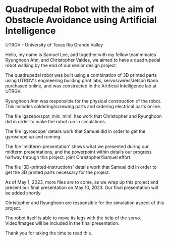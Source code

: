 # Quadrupedal Robot with the aim of Obstacle Avoidance using Artificial Intelligence
UTRGV - University of Texas Rio Grande Valley

Hello, my name is Samuel Lee, and together with my fellow teammmates Ryunghoon Ahn, and Christopher Valdes, we aimed to have a quadrupedal robot walking by the end of our senior design project.

The quadrupedal robot was built using a combination of 3D printed parts using UTRGV's engineering building print labs, servos/wires/Jetson Nano purchased online, and was constructed in the Artificial Intelligence lab at UTRGV.

Ryunghoon Ahn was responsible for the physical construction of the robot. This includes soldering/screwing parts and ordering electrical parts online.

The file 'gazebo/spot_mini_mini' has work that Christopher and Ryunghoon did in order to make the robot run in simulations.

The file 'gyroscope' details work that Samuel did in order to get the gyroscope up and running.

The file 'midterm-presentation' shows what we presented during our midterm presentations, and the powerpoint within details our progress halfway through this project. joint Christopher/Samuel effort.

The file '3D-printed-instructions' details work that Samuel did in order to get the 3D printed parts necessary for the project.

As of May 1, 2023, more files are to come, as we wrap up this project and present our final presentation on May 10, 2023. Our final presentation will be added shortly.

Christopher and Ryunghoon are responsible for the simulation aspect of this project.

The robot itself is able to move its legs with the help of the servo. Video/Images will be included in the final presentation.

Thank you for taking the time to read this.
